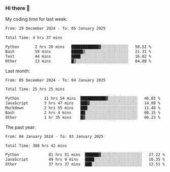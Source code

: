 ### Hi there 👋

My coding time for last week:

<!--START_SECTION:week-->

```txt
From: 29 December 2024 - To: 05 January 2025

Total Time: 4 hrs 37 mins

Python       2 hrs 20 mins   ████████████▓░░░░░░░░░░░░   50.52 %
Bash         59 mins         █████▒░░░░░░░░░░░░░░░░░░░   21.31 %
Text         44 mins         ████░░░░░░░░░░░░░░░░░░░░░   16.02 %
Other        13 mins         █▒░░░░░░░░░░░░░░░░░░░░░░░   04.80 %
```

<!--END_SECTION:week-->

Last month:

<!--START_SECTION:month-->

```txt
From: 05 December 2024 - To: 04 January 2025

Total Time: 25 hrs 25 mins

Python           11 hrs 54 mins  ███████████▓░░░░░░░░░░░░░   46.83 %
JavaScript       3 hrs 47 mins   ███▓░░░░░░░░░░░░░░░░░░░░░   14.89 %
Markdown         2 hrs 55 mins   ███░░░░░░░░░░░░░░░░░░░░░░   11.48 %
Bash             2 hrs 4 mins    ██░░░░░░░░░░░░░░░░░░░░░░░   08.15 %
Other            1 hr 35 mins    █▓░░░░░░░░░░░░░░░░░░░░░░░   06.23 %
```

<!--END_SECTION:month-->

The past year:

<!--START_SECTION:year-->

```txt
From: 04 January 2024 - To: 03 January 2025

Total Time: 300 hrs 42 mins

Python             81 hrs 51 mins  ██████▓░░░░░░░░░░░░░░░░░░   27.22 %
JavaScript         49 hrs 9 mins   ████░░░░░░░░░░░░░░░░░░░░░   16.35 %
Other              37 hrs 37 mins  ███░░░░░░░░░░░░░░░░░░░░░░   12.51 %
```

<!--END_SECTION:year-->
